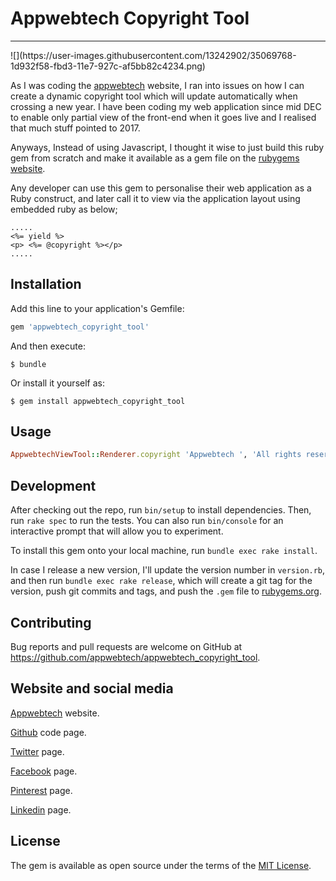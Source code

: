 # Appwebtech Copyright Tool

<hr>
![](https://user-images.githubusercontent.com/13242902/35069768-1d932f58-fbd3-11e7-927c-af5bb82c4234.png)

As I was coding the [appwebtech](http://theappwebtech.com/) website, I ran into issues on how I can create a dynamic copyright tool which will update automatically when crossing a new year. I have been coding my web application since mid DEC to enable only partial view of the front-end when it goes live and I realised that much stuff pointed to 2017.

Anyways, Instead of using Javascript, I thought it wise to just build this ruby gem from scratch and make it available as a gem file on the [rubygems website](https://rubygems.org/).

Any developer can use this gem to personalise their web application as a Ruby construct, and later call it to view via the application layout using embedded ruby as below; 

```erb
.....
<%= yield %> 
<p> <%= @copyright %></p>
.....
```


## Installation

Add this line to your application's Gemfile:

```ruby
gem 'appwebtech_copyright_tool'
```

And then execute:

    $ bundle

Or install it yourself as:

    $ gem install appwebtech_copyright_tool

## Usage

```ruby
AppwebtechViewTool::Renderer.copyright 'Appwebtech ', 'All rights reserved'
```

## Development

After checking out the repo, run `bin/setup` to install dependencies. Then, run `rake spec` to run the tests. You can also run `bin/console` for an interactive prompt that will allow you to experiment.

To install this gem onto your local machine, run `bundle exec rake install`. 

In case I release a new version, I'll update the version number in `version.rb`, and then run `bundle exec rake release`, which will create a git tag for the version, push git commits and tags, and push the `.gem` file to [rubygems.org](https://rubygems.org). 

## Contributing

Bug reports and pull requests are welcome on GitHub at https://github.com/appwebtech/appwebtech_copyright_tool.

## Website and social media

[Appwebtech](http://www.theappwebtech.com/) website.

[Github](https://github.com/appwebtech) code page.

[Twitter](https://twitter.com/appwebtech) page.

[Facebook](https://www.facebook.com/appwebtech/) page.

[Pinterest](https://it.pinterest.com/appwebtech/) page.

[Linkedin](https://www.linkedin.com/company/appwebtech/) page.




## License


The gem is available as open source under the terms of the [MIT License](https://opensource.org/licenses/MIT).
